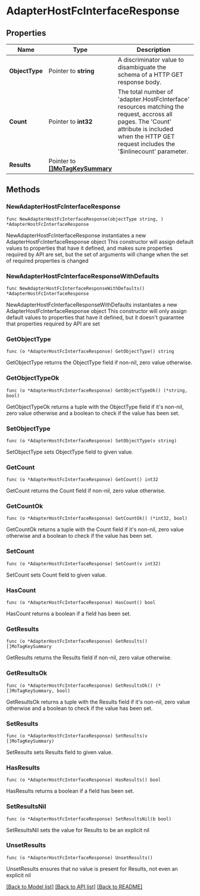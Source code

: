 # AdapterHostFcInterfaceResponse

## Properties

Name | Type | Description | Notes
------------ | ------------- | ------------- | -------------
**ObjectType** | Pointer to **string** | A discriminator value to disambiguate the schema of a HTTP GET response body. | 
**Count** | Pointer to **int32** | The total number of &#39;adapter.HostFcInterface&#39; resources matching the request, accross all pages. The &#39;Count&#39; attribute is included when the HTTP GET request includes the &#39;$inlinecount&#39; parameter. | [optional] 
**Results** | Pointer to [**[]MoTagKeySummary**](MoTagKeySummary.md) |  | [optional] 

## Methods

### NewAdapterHostFcInterfaceResponse

`func NewAdapterHostFcInterfaceResponse(objectType string, ) *AdapterHostFcInterfaceResponse`

NewAdapterHostFcInterfaceResponse instantiates a new AdapterHostFcInterfaceResponse object
This constructor will assign default values to properties that have it defined,
and makes sure properties required by API are set, but the set of arguments
will change when the set of required properties is changed

### NewAdapterHostFcInterfaceResponseWithDefaults

`func NewAdapterHostFcInterfaceResponseWithDefaults() *AdapterHostFcInterfaceResponse`

NewAdapterHostFcInterfaceResponseWithDefaults instantiates a new AdapterHostFcInterfaceResponse object
This constructor will only assign default values to properties that have it defined,
but it doesn't guarantee that properties required by API are set

### GetObjectType

`func (o *AdapterHostFcInterfaceResponse) GetObjectType() string`

GetObjectType returns the ObjectType field if non-nil, zero value otherwise.

### GetObjectTypeOk

`func (o *AdapterHostFcInterfaceResponse) GetObjectTypeOk() (*string, bool)`

GetObjectTypeOk returns a tuple with the ObjectType field if it's non-nil, zero value otherwise
and a boolean to check if the value has been set.

### SetObjectType

`func (o *AdapterHostFcInterfaceResponse) SetObjectType(v string)`

SetObjectType sets ObjectType field to given value.


### GetCount

`func (o *AdapterHostFcInterfaceResponse) GetCount() int32`

GetCount returns the Count field if non-nil, zero value otherwise.

### GetCountOk

`func (o *AdapterHostFcInterfaceResponse) GetCountOk() (*int32, bool)`

GetCountOk returns a tuple with the Count field if it's non-nil, zero value otherwise
and a boolean to check if the value has been set.

### SetCount

`func (o *AdapterHostFcInterfaceResponse) SetCount(v int32)`

SetCount sets Count field to given value.

### HasCount

`func (o *AdapterHostFcInterfaceResponse) HasCount() bool`

HasCount returns a boolean if a field has been set.

### GetResults

`func (o *AdapterHostFcInterfaceResponse) GetResults() []MoTagKeySummary`

GetResults returns the Results field if non-nil, zero value otherwise.

### GetResultsOk

`func (o *AdapterHostFcInterfaceResponse) GetResultsOk() (*[]MoTagKeySummary, bool)`

GetResultsOk returns a tuple with the Results field if it's non-nil, zero value otherwise
and a boolean to check if the value has been set.

### SetResults

`func (o *AdapterHostFcInterfaceResponse) SetResults(v []MoTagKeySummary)`

SetResults sets Results field to given value.

### HasResults

`func (o *AdapterHostFcInterfaceResponse) HasResults() bool`

HasResults returns a boolean if a field has been set.

### SetResultsNil

`func (o *AdapterHostFcInterfaceResponse) SetResultsNil(b bool)`

 SetResultsNil sets the value for Results to be an explicit nil

### UnsetResults
`func (o *AdapterHostFcInterfaceResponse) UnsetResults()`

UnsetResults ensures that no value is present for Results, not even an explicit nil

[[Back to Model list]](../README.md#documentation-for-models) [[Back to API list]](../README.md#documentation-for-api-endpoints) [[Back to README]](../README.md)


